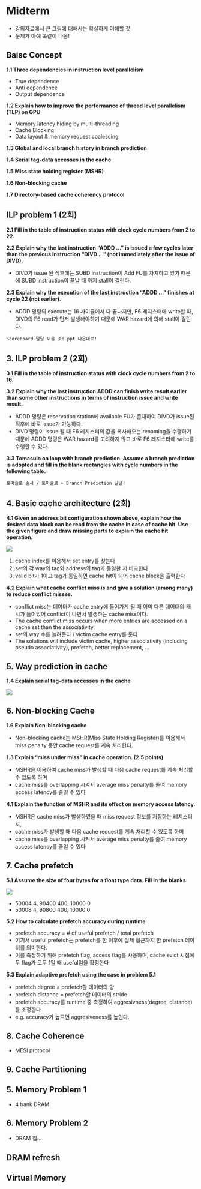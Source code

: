 # Midterm

- 강의자료에서 큰 그림에 대해서는 확실하게 이해할 것
- 문제가 아예 똑같이 나옴!

## Baisc Concept

**1.1 Three dependencies in instruction level parallelism**

- True dependence
- Anti dependence
- Output dependence

**1.2 Explain how to improve the performance of thread level parallelism (TLP) on GPU**

- Memory latency hiding by multi-threading
- Cache Blocking
- Data layout & memory request coalescing

**1.3 Global and local branch history in branch prediction**

**1.4 Serial tag-data accesses in the cache**

**1.5 Miss state holding register (MSHR)**

**1.6 Non-blocking cache**

**1.7 Directory-based cache coherency protocol**


## ILP problem 1 (2회)

**2.1 Fill in the table of instruction status with clock cycle numbers from 2 to 22.**

**2.2 Explain why the last instruction “ADDD …” is issued a few cycles later than the previous instruction “DIVD …” (not immediately after the issue of DIVD).**

- DIVD가 issue 된 직후에는 SUBD instruction이 Add FU를 차지하고 있기 때문에 SUBD instruction이 끝날 때 까지 stall이 걸린다.

**2.3 Explain why the execution of the last instruction “ADDD …” finishes at cycle 22 (not earlier).**

- ADDD 명령의 execute는 16 사이클에서 다 끝나지만, F6 레지스터에 write할 때, DIVD의 F6 read가 먼저 발생해야하기 때문에 WAR hazard에 의해 stall이 걸린다.

```
Scoreboard 달달 외울 것! ppt 나온대로!
```

## 3. ILP problem 2 (2회)

**3.1 Fill in the table of instruction status with clock cycle numbers from 2 to 16.**

**3.2 Explain why the last instruction ADDD can finish write result earlier than some other instructions in terms of instruction issue and write result.**

- ADDD 명령은 reservation station에 available FU가 존재하여 DIVD가 issue된 직후에 바로 issue가 가능하다.
- DIVD 명령이 issue 될 때 F6 레지스터의 값을 복사해오는 renaming을 수행하기 때문에 ADDD 명령은 WAR hazard를 고려하지 않고 바로 F6 레지스터에 write를 수행할 수 있다.

**3.3 Tomasulo on loop with branch prediction. Assume a branch prediction is adopted and fill in the blank rectangles with cycle numbers in the following table.**

```
토마슐로 순서 / 토마슐로 + Branch Prediction 달달!
```

## 4. Basic cache architecture (2회)

**4.1 Given an address bit configuration shown above, explain how the desired data block can be read from the cache in case of cache hit.
Use the given figure and draw missing parts to explain the cache hit operation.**

![](./img/042208.png)

1. cache index를 이용해서 set entry를 찾는다
2. set의 각 way의 tag와 address의 tag가 동일한 지 비교한다
3. valid bit가 1이고 tag가 동일하면 cache hit이 되어 cache block을 출력한다

**4.2 Explain what cache conflict miss is and give a solution (among many) to reduce conflict misses.**

- conflict miss는 데이터가 cache entry에 들어가게 될 때 이미 다른 데이터의 캐시가 들어있어 conflict이 나면서 발생하는 cache miss이다.
- The cache conflict miss occurs when more entries are accessed on a cache set than the associativity.
- set의 way 수를 늘려준다 / victim cache entry를 둔다
- The solutions will include victim cache, higher associativity (including pseudo associativity), prefetch, better replacement, ...

## 5. Way prediction in cache

**1.4 Explain serial tag-data accesses in the cache**

![](./img/042214.png)

## 6. Non-blocking Cache

**1.6 Explain Non-blocking cache**
- Non-blocking cache는 MSHR(Miss State Holding Register)를 이용해서 miss penalty 동안 cache request를 계속 처리한다.

**1.3 Explain “miss under miss” in cache operation. (2.5 points)**

- MSHR을 이용하여 cache miss가 발생할 때 다음 cache request를 계속 처리할 수 있도록 하며
- cache miss를 overlapping 시켜서 average miss penalty를 줄여 memory access latency를 줄일 수 있다

**4.1 Explain the function of MSHR and its effect on memory access latency.**

- MSHR은 cache miss가 발생하였을 때 miss request 정보를 저장하는 레지스터로,
- cache miss가 발생할 때 다음 cache request를 계속 처리할 수 있도록 하며
- cache miss를 overlapping 시켜서 average miss penalty를 줄여 memory access latency를 줄일 수 있다

## 7. Cache prefetch

**5.1 Assume the size of four bytes for a float type data. Fill in the blanks.**

![](./img/042209.png)

- 50004 4, 90400 400, 10000 0
- 50008 4, 90800 400, 10000 0

**5.2 How to calculate prefetch accuracy during runtime**

- prefetch accuracy = # of useful prefetch / total prefetch
- 여기서 useful prefetch는 prefetch를 한 이후에 실제 접근까지 한 prefetch 데이터를 의미한다.
- 이를 측정하기 위해 prefetch flag, access flag를 사용하며, cache evict 시점에 두 flag가 모두 1일 때 useful임을 확정한다

**5.3 Explain adaptive prefetch using the case in problem 5.1**

- prefetch degree = prefetch할 데이터의 양
- prefetch distance = prefetch할 데이터의 stride
- prefetch accuracy를 runtime 중 측정하여 aggresivness(degree, distance)를 조정한다
- e.g. accuracy가 높으면 aggresiveness를 높인다.

## 8. Cache Coherence

- MESI protocol

## 9. Cache Partitioning


## 5. Memory Problem 1

- 4 bank DRAM

## 6. Memory Problem 2

- DRAM 칩...

## DRAM refresh

## Virtual Memory
